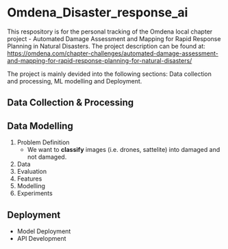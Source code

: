 # Omdena_Disaster_response_ai

This respository is for the personal tracking of the Omdena local chapter project - Automated Damage Assessment and Mapping for Rapid Response Planning in Natural Disasters. The project description can be found at: https://omdena.com/chapter-challenges/automated-damage-assessment-and-mapping-for-rapid-response-planning-for-natural-disasters/ 

The project is mainly devided into the following sections: Data collection and processing, ML modelling and Deployment. 

## Data Collection & Processing

## Data Modelling
1. Problem Definition
   - We want to **classify** images (i.e. drones, sattelite) into damaged and not damaged.
2. Data
3. Evaluation
4. Features
5. Modelling
6. Experiments

## Deployment
- Model Deployment
- API Development 
